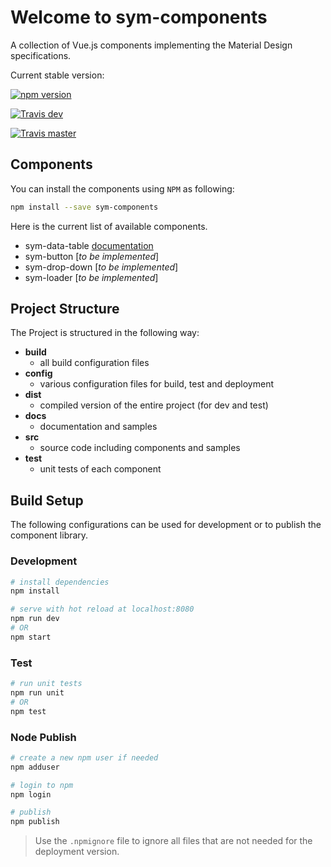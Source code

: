# Welcome to sym-components

A collection of Vue.js components implementing the Material Design specifications.

Current stable version:

[![npm version](https://badge.fury.io/js/sym-components.svg)](https://badge.fury.io/js/sym-components)

[![Travis dev](https://travis-ci.org/raffaeu/sym-components.svg?branch=dev)](https://travis-ci.org/raffaeu/sym-components.svg?branch=dev)

[![Travis master](https://travis-ci.org/raffaeu/sym-components.svg?branch=master)](https://travis-ci.org/raffaeu/sym-components.svg?branch=master)

## Components

You can install the components using `NPM` as following:

```bash
npm install --save sym-components
```

Here is the current list of available components.

- sym-data-table [documentation](docs/SymDataTable.md)
- sym-button [*to be implemented*]
- sym-drop-down [*to be implemented*]
- sym-loader [*to be implemented*]

## Project Structure

The Project is structured in the following way:

- **build**
  - all build configuration files
- **config**
  - various configuration files for build, test and deployment
- **dist**
  - compiled version of the entire project (for dev and test)
- **docs**
  - documentation and samples
- **src**
  - source code including components and samples
- **test**
  - unit tests of each component

## Build Setup

The following configurations can be used for development or to publish the component library.

### Development

``` bash
# install dependencies
npm install

# serve with hot reload at localhost:8080
npm run dev
# OR
npm start
```

### Test

```bash
# run unit tests
npm run unit
# OR
npm test
```

### Node Publish

```bash
# create a new npm user if needed
npm adduser

# login to npm
npm login

# publish
npm publish
```

> Use the `.npmignore` file to ignore all files that are not needed for the deployment version. 
